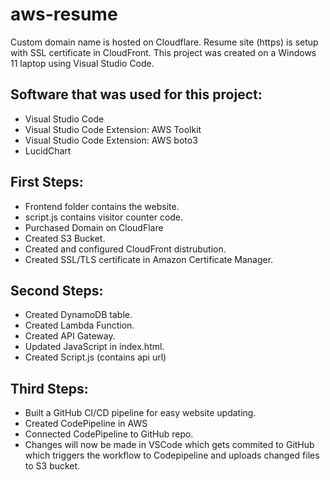 # aws-resume
Custom domain name is hosted on Cloudflare. Resume site (https) is setup with SSL certificate in CloudFront. This project was created on a Windows 11 laptop using Visual Studio Code.

## Software that was used for this project:
- Visual Studio Code
- Visual Studio Code Extension: AWS Toolkit
- Visual Studio Code Extension: AWS boto3
- LucidChart

## First Steps:
- Frontend folder contains the website.
- script.js contains visitor counter code.
- Purchased Domain on CloudFlare
- Created S3 Bucket.
- Created and configured CloudFront distrubution.
- Created SSL/TLS certificate in Amazon Certificate Manager.

## Second Steps:
- Created DynamoDB table.
- Created Lambda Function.
- Created API Gateway.
- Updated JavaScript in index.html.
- Created Script.js (contains api url)

## Third Steps:
- Built a GitHub CI/CD pipeline for easy website updating.
- Created CodePipeline in AWS
- Connected CodePipeline to GitHub repo.
- Changes will now be made in VSCode which gets commited to GitHub which triggers the workflow to Codepipeline and uploads changed files to S3 bucket.






